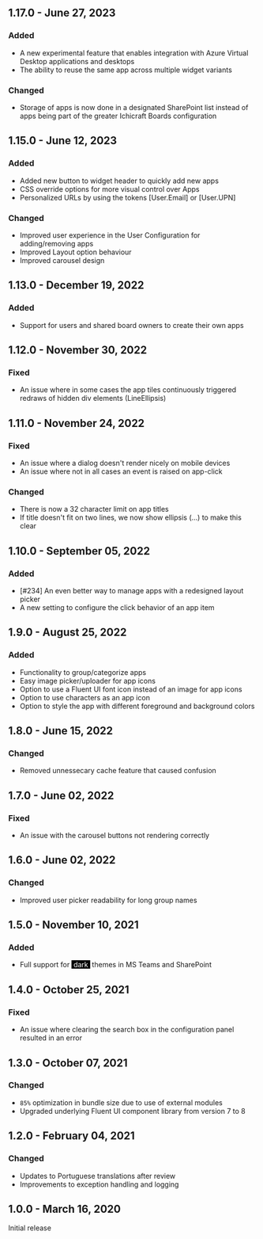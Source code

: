 ## 1.17.0 - June 27, 2023

### Added
- A new experimental feature that enables integration with Azure Virtual Desktop applications and desktops
- The ability to reuse the same app across multiple widget variants

### Changed
- Storage of apps is now done in a designated SharePoint list instead of apps being part of the greater Ichicraft Boards configuration

## 1.15.0 - June 12, 2023



### Added
- Added new button to widget header to quickly add new apps
- CSS override options for more visual control over Apps
- Personalized URLs by using the tokens [User.Email] or [User.UPN]

### Changed
- Improved user experience in the User Configuration for adding/removing apps
- Improved Layout option behaviour
- Improved carousel design

## 1.13.0 - December 19, 2022

### Added
- Support for users and shared board owners to create their own apps

## 1.12.0 - November 30, 2022

### Fixed
- An issue where in some cases the app tiles continuously triggered redraws of hidden div elements (LineEllipsis)

## 1.11.0 - November 24, 2022

### Fixed
- An issue where a dialog doesn&#x27;t render nicely on mobile devices
- An issue where not in all cases an event is raised on app-click

### Changed
- There is now a 32 character limit on app titles
- If title doesn&#x27;t fit on two lines, we now show ellipsis (...) to make this clear

## 1.10.0 - September 05, 2022

### Added
- [#234] An even better way to manage apps with a redesigned layout picker
- A new setting to configure the click behavior of an app item

## 1.9.0 - August 25, 2022

### Added
- Functionality to group/categorize apps
- Easy image picker/uploader for app icons
- Option to use a Fluent UI font icon instead of an image for app icons
- Option to use characters as an app icon
- Option to style the app with different foreground and background colors

## 1.8.0 - June 15, 2022

### Changed
- Removed unnessecary cache feature that caused confusion

## 1.7.0 - June 02, 2022

### Fixed
- An issue with the carousel buttons not rendering correctly

## 1.6.0 - June 02, 2022

### Changed
- Improved user picker readability for long group names

## 1.5.0 - November 10, 2021

### Added
- Full support for <span style="color:white;background-color:black">&nbsp;dark&nbsp;</span> themes in MS Teams and SharePoint

## 1.4.0 - October 25, 2021

### Fixed
- An issue where clearing the search box in the configuration panel resulted in an error

## 1.3.0 - October 07, 2021

### Changed
- `85%` optimization in bundle size due to use of external modules
- Upgraded underlying Fluent UI component library from version 7 to 8

## 1.2.0 - February 04, 2021

### Changed
- Updates to Portuguese translations after review
- Improvements to exception handling and logging

## 1.0.0 - March 16, 2020
Initial release